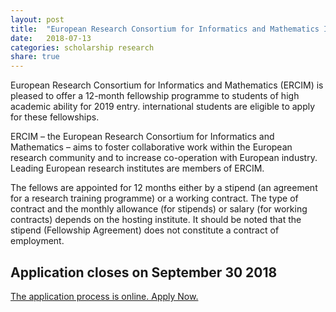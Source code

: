```yaml
---
layout: post
title:  "European Research Consortium for Informatics and Mathematics International Fellowship"
date:   2018-07-13
categories: scholarship research
share: true
---
```


European Research Consortium for Informatics and Mathematics (ERCIM) is pleased to offer a 12-month fellowship programme to students of high academic ability for 2019 entry. international students are eligible to apply for these fellowships.

ERCIM – the European Research Consortium for Informatics and Mathematics – aims to foster collaborative work within the European research community and to increase co-operation with European industry. Leading European research institutes are members of ERCIM.

The fellows are appointed for 12 months either by a stipend (an agreement for a research training programme) or a working contract. The type of contract and the monthly allowance (for stipends) or salary (for working contracts) depends on the hosting institute. It should be noted that the stipend (Fellowship Agreement) does not constitute a contract of employment.

## Application closes on September 30 2018

[The application process is online. Apply Now.](https://fellowship.ercim.eu/home/register)
